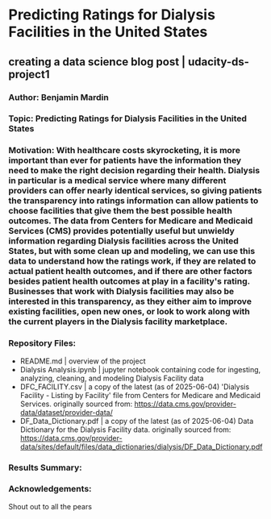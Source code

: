 # Predicting Ratings for Dialysis Facilities in the United States 

## creating a data science blog post | udacity-ds-project1

### Author: Benjamin Mardin

### Topic: Predicting Ratings for Dialysis Facilities in the United States 

### Motivation: With healthcare costs skyrocketing, it is more important than ever for patients have the information they need to make the right decision regarding their health.  Dialysis in particular is a medical service where many different providers can offer nearly identical services, so giving patients the transparency into ratings information can allow patients to choose facilities that give them the best possible health outcomes. The data from Centers for Medicare and Medicaid Services (CMS) provides potentially useful but unwieldy information regarding Dialysis facilities across the United States, but with some clean up and modeling, we can use this data to understand how the ratings work, if they are related to actual patient health outcomes, and if there are other factors besides patient health outcomes at play in a facility's rating.  Businesses that work with Dialysis facilities may also be interested in this transparency, as they either aim to improve existing facilities, open new ones, or look to work along with the current players in the Dialysis facility marketplace.

### Repository Files:
- README.md | overview of the project
- Dialysis Analysis.ipynb | jupyter notebook containing code for ingesting, analyzing, cleaning, and modeling Dialysis Facility data
- DFC_FACILITY.csv | a copy of the latest (as of 2025-06-04) 'Dialysis Facility - Listing by Facility' file from Centers for Medicare and Medicaid Services. originally sourced from: https://data.cms.gov/provider-data/dataset/provider-data/
- DF_Data_Dictionary.pdf | a copy of the latest (as of 2025-06-04) Data Dictionary for the Dialysis Facility data.  originally sourced from: https://data.cms.gov/provider-data/sites/default/files/data_dictionaries/dialysis/DF_Data_Dictionary.pdf
  
### Results Summary:

### Acknowledgements:
Shout out to all the pears
